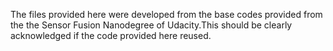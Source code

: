 The files provided here were developed from the base codes provided from the the Sensor Fusion
Nanodegree of Udacity.This should be clearly acknowledged if the code provided here reused.

